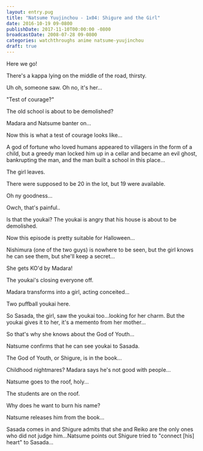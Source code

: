 ```yaml
---
layout: entry.pug
title: "Natsume Yuujinchou - 1x04: Shigure and the Girl"
date: 2016-10-19 09-0800
publishDate: 2017-11-10T00:00:00 -0800
broadcastDate: 2008-07-28 09-0800
categories: watchthroughs anime natsume-yuujinchou
draft: true
---
```


Here we go!

There's a kappa lying on the middle of the road, thirsty.

Uh oh, someone saw. Oh no, it's her...

"Test of courage?"

The old school is about to be demolished?

Madara and Natsume banter on...

Now this is what a test of courage looks like...

A god of fortune who loved humans appeared to villagers in the form of a child, but a greedy man locked him up in a cellar and became an evil ghost, bankrupting the man, and the man built a school in this place...

The girl leaves.

There were supposed to be 20 in the lot, but 19 were available.

Oh ny goodness...

Owch, that's painful..

Is that the youkai? The youkai is angry that his house is about to be demolished.

Now this episode is pretty suitable for Halloween...

Nishimura (one of the two guys) is nowhere to be seen, but the girl knows he can see them, but she'll keep a secret...

She gets KO'd by Madara!

The youkai's closing everyone off.

Madara transforms into a girl, acting conceited...

Two puffball youkai here.

So Sasada, the girl, saw the youkai too...looking for her charm. But the youkai gives it to her, it's a memento from her mother...

So that's why she knows about the God of Youth...

Natsume confirms that he can see youkai to Sasada.

The God of Youth, or Shigure, is in the book...

Childhood nightmares? Madara says he's not good with people...

Natsume goes to the roof, holy...

The students are on the roof.

Why does he want to burn his name?

Natsume releases him from the book...

Sasada comes in and Shigure admits that she and Reiko are the only ones who did not judge him...Natsume points out Shigure tried to "connect [his] heart" to Sasada...